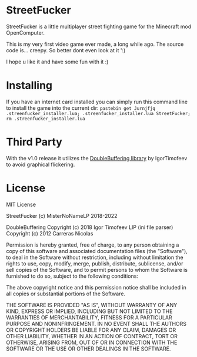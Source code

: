 # StreetFucker
StreetFucker is a little multiplayer street fighting game for the Minecraft mod OpenComputer.

This is my very first video game ever made, a long while ago.
The source code is... creepy. So better dont even look at it ':)

I hope u like it and have some fun with it :)

# Installing
If you have an internet card installed you can simply run this command line to install the game into the current dir:
`pastebin get Jurnjfjq .streenfucker_installer.lua; .streenfucker_installer.lua StreetFucker; rm .streenfucker_installer.lua`

# Third Party
With the v1.0 release it utilizes the [DoubleBuffering library](https://github.com/IgorTimofeev/DoubleBuffering) by IgorTimofeev to avoid graphical flickering.

# License
MIT License

StreetFucker (c) MisterNoNameLP 2018-2022

DoubleBuffering Copyright (c) 2018 Igor Timofeev
LIP (ini file parser) Copyright (c) 2012 Carreras Nicolas

Permission is hereby granted, free of charge, to any person obtaining a copy
of this software and associated documentation files (the "Software"), to deal
in the Software without restriction, including without limitation the rights
to use, copy, modify, merge, publish, distribute, sublicense, and/or sell
copies of the Software, and to permit persons to whom the Software is
furnished to do so, subject to the following conditions:

The above copyright notice and this permission notice shall be included in all
copies or substantial portions of the Software.

THE SOFTWARE IS PROVIDED "AS IS", WITHOUT WARRANTY OF ANY KIND, EXPRESS OR
IMPLIED, INCLUDING BUT NOT LIMITED TO THE WARRANTIES OF MERCHANTABILITY,
FITNESS FOR A PARTICULAR PURPOSE AND NONINFRINGEMENT. IN NO EVENT SHALL THE
AUTHORS OR COPYRIGHT HOLDERS BE LIABLE FOR ANY CLAIM, DAMAGES OR OTHER
LIABILITY, WHETHER IN AN ACTION OF CONTRACT, TORT OR OTHERWISE, ARISING FROM,
OUT OF OR IN CONNECTION WITH THE SOFTWARE OR THE USE OR OTHER DEALINGS IN THE
SOFTWARE.